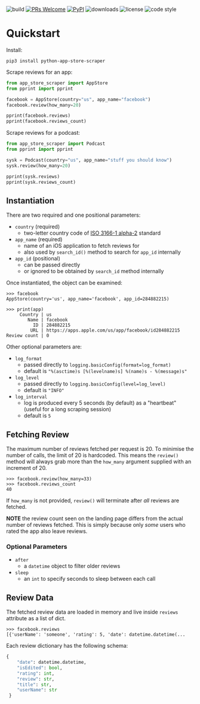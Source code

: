 ![build](https://img.shields.io/github/workflow/status/iamfoysal/py-app-store-scraper/Build)
[![PRs Welcome](https://img.shields.io/badge/PRs-welcome-brightgreen.svg)](https://github.com/iamfoysal/py-app-store-scraper/pulls)
[![PyPI](https://img.shields.io/pypi/v/python-app-store-scraper)](https://pypi.org/project/python-app-store-scraper/)
![downloads](https://img.shields.io/pypi/dm/python-app-store-scraper)
![license](https://img.shields.io/pypi/l/python-app-store-scraper)
![code style](https://img.shields.io/badge/code%20style-black-black)


# Quickstart

Install:
```console
pip3 install python-app-store-scraper
```

Scrape reviews for an app:
```python
from app_store_scraper import AppStore
from pprint import pprint

facebook = AppStore(country="us", app_name="facebook")
facebook.review(how_many=20)

pprint(facebook.reviews)
pprint(facebook.reviews_count)
```

Scrape reviews for a podcast:
```python
from app_store_scraper import Podcast
from pprint import pprint

sysk = Podcast(country="us", app_name="stuff you should know")
sysk.review(how_many=20)

pprint(sysk.reviews)
pprint(sysk.reviews_count)
```


## Instantiation

There are two required and one positional parameters:

- `country` (required)
  - two-letter country code of [ISO 3166-1 alpha-2](https://en.wikipedia.org/wiki/ISO_3166-1_alpha-2) standard
- `app_name` (required)
  - name of an iOS application to fetch reviews for
  - also used by `search_id()` method to search for `app_id` internally
- `app_id` (positional)
  - can be passed directly
  - or ignored to be obtained by `search_id` method internally

Once instantiated, the object can be examined:
```pycon
>>> facebook
AppStore(country='us', app_name='facebook', app_id=284882215)
```
```pycon
>>> print(app)
     Country | us
        Name | facebook
          ID | 284882215
         URL | https://apps.apple.com/us/app/facebook/id284882215
Review count | 0
```

Other optional parameters are:

- `log_format`
  - passed directly to `logging.basicConfig(format=log_format)`
  - default is `"%(asctime)s [%(levelname)s] %(name)s - %(message)s"`
- `log_level`
  - passed directly to `logging.basicConfig(level=log_level)`
  - default is `"INFO"`
- `log_interval`
  - log is produced every 5 seconds (by default) as a "heartbeat" (useful for a long scraping session)
  - default is `5`


## Fetching Review

The maximum number of reviews fetched per request is 20. To minimise the number of calls, the limit of 20 is hardcoded. This means the `review()` method will always grab more than the `how_many` argument supplied with an increment of 20.

```pycon
>>> facebook.review(how_many=33)
>>> facebook.reviews_count
40
```

If `how_many` is not provided, `review()` will terminate after *all* reviews are fetched.

**NOTE** the review count seen on the landing page differs from the actual number of reviews fetched. This is simply because only *some* users who rated the app also leave reviews.

### Optional Parameters

- `after`
  - a `datetime` object to filter older reviews
- `sleep`
  - an `int` to specify seconds to sleep between each call

## Review Data

The fetched review data are loaded in memory and live inside `reviews` attribute as a list of dict.
```pycon
>>> facebook.reviews
[{'userName': 'someone', 'rating': 5, 'date': datetime.datetime(...
```

Each review dictionary has the following schema:
```python
{
    "date": datetime.datetime,
    "isEdited": bool,
    "rating": int,
    "review": str,
    "title": str,
    "userName": str
 }
```
